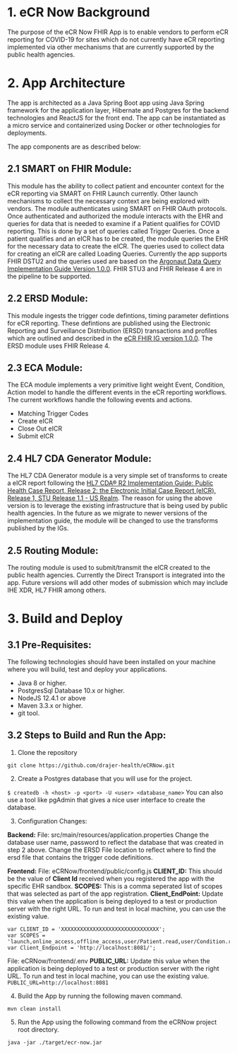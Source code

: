 # 1. eCR Now Background
The purpose of the eCR Now FHIR App is to enable vendors to perform eCR reporting for COVID-19 for sites which do not currently have eCR reporting implemented via other mechanisms that are currently supported by the public health agencies. 

# 2. App Architecture # 
The app is architected as a Java Spring Boot app using Java Spring framework for the application layer, Hibernate and Postgres for the backend technologies and ReactJS for the front end. The app can be instantiated as a micro service and containerized using Docker or other technologies for deployments. 

The app components are as described below:

## 2.1 SMART on FHIR Module: ##
This module has the ability to collect patient and encounter context for the eCR reporting via SMART on FHIR Launch currently. Other launch mechanisms to collect the necessary context are being explored with vendors. The module authenticates using SMART on FHIR OAuth protocols. Once authenticated and authorized the module interacts with the EHR and queries for data that is needed to examine if a Patient qualifies for COVID reporting. This is done by a set of queries called Trigger Queries. Once a patient qualifies and an eICR has to be created, the module queries the EHR for the necessary data to create the eICR. The queries used to collect data for creating an eICR are called Loading Queries. 
Currently the app supports FHIR DSTU2 and the queries used are based on the [Argonaut Data Query Implementation Guide Version 1.0.0](https://www.fhir.org/guides/argonaut/r2/). FHIR STU3 and FHIR Release 4 are in the pipeline to be supported.

## 2.2 ERSD Module: ##
This module ingests the trigger code defintions, timing parameter defintions for eCR reporting. These defintions are published using the Electronic Reporting and Surveillance Distribution (ERSD) transactions and profiles which are outlined and described in the [eCR FHIR IG version 1.0.0](http://hl7.org/fhir/us/ecr/). The ERSD module uses FHIR Release 4.

## 2.3 ECA Module: ##
The ECA module implements a very primitive light weight Event, Condition, Action model to handle the different events in the eCR reporting workflows. The current workflows handle the following events and actions. 
* Matching Trigger Codes
* Create eICR
* Close Out eICR 
* Submit eICR

## 2.4 HL7 CDA Generator Module: ##
The HL7 CDA Generator module is a very simple set of transforms to create a eICR report following the [HL7 CDA® R2 Implementation Guide: Public Health Case Report, Release 2: the Electronic Initial Case Report (eICR), Release 1, STU Release 1.1 - US Realm](https://www.hl7.org/implement/standards/product_brief.cfm?product_id=436). The reason for using the above version is to leverage the existing infrastructure that is being used by public health agencies. In the future as we migrate to newer versions of the implementation guide, the module will be changed to use the transforms published by the IGs.

## 2.5 Routing Module: ##
The routing module is used to submit/transmit the eICR created to the public health agencies. Currently the Direct Transport is integrated into the app. Future versions will add other modes of submission which may include IHE XDR, HL7 FHIR among others. 

# 3. Build and Deploy #

## 3.1 Pre-Requisites: ##
The following technologies should have been installed on your machine where you will build, test and deploy your applications.

* Java 8 or higher.
* PostgresSql Database 10.x or higher.
* NodeJS 12.4.1 or above
* Maven 3.3.x or higher.
* git tool.

## 3.2 Steps to Build and Run the App: ##

1. Clone the repository

```git clone https://github.com/drajer-health/eCRNow.git```

2. Create a Postgres database that you will use for the project.

```$ createdb -h <host> -p <port> -U <user> <database_name>```
  You can also use a tool like pgAdmin that gives a nice user interface to create the database.
  
3. Configuration Changes: 

**Backend:** 
File: src/main/resources/application.properties
Change the database user name, password to reflect the database that was created in step 2 above. 
Change the ERSD File location to reflect where to find the ersd file that contains the trigger code definitions.

**Frontend:** 
File: eCRNow/frontend/public/config.js
**CLIENT_ID:** This should be the value of **Client Id** received when you registered the app with the specific EHR sandbox.
**SCOPES:** This is a comma seperated list of scopes that was selected as part of the app registration. 
**Client_EndPoint:** Update this value when the application is being deployed to a test or production server with the right URL. To run and test in local machine, you can use the existing value.

```
var CLIENT_ID = 'XXXXXXXXXXXXXXXXXXXXXXXXXXXXXXX';
var SCOPES = 'launch,online_access,offline_access,user/Patient.read,user/Condition.read';
var Client_Endpoint = 'http://localhost:8081/';
```

File: eCRNow/frontend/.env
**PUBLIC_URL:** Update this value when the application is being deployed to a test or production server with the right URL. To run and test in local machine, you can use the existing value.
```PUBLIC_URL=http://localhost:8081```

4. Build the App by running the following maven command.

```mvn clean install```

5. Run the App using the following command from the eCRNow project root directory.

```java -jar ./target/ecr-now.jar```



